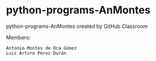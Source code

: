 # python-programs-AnMontes
python-programs-AnMontes created by GitHub Classroom



Members:

    Antonio Montes de Oca Gómez
    Luis Arturo Pérez Durán
